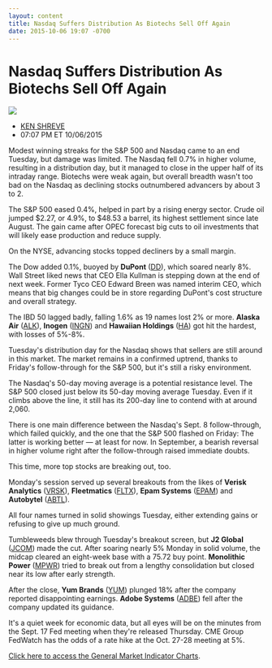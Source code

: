 ```yaml
---
layout: content
title: Nasdaq Suffers Distribution As Biotechs Sell Off Again
date: 2015-10-06 19:07 -0700
---
```



Nasdaq Suffers Distribution As Biotechs Sell Off Again
=======================================================


![](https://www.investors.com/wp-content/uploads/ibd-migrated-images/MPv_151007_635797425272736806.png)

* [KEN SHREVE](https://www.investors.com/author/shrevek/ "Posts by KEN SHREVE")
* 07:07 PM ET 10/06/2015




  

Modest winning streaks for the S&P 500 and Nasdaq came to an end Tuesday, but damage was limited. The Nasdaq fell 0.7% in higher volume, resulting in a distribution day, but it managed to close in the upper half of its intraday range. Biotechs were weak again, but overall breadth wasn't too bad on the Nasdaq as declining stocks outnumbered advancers by about 3 to 2.

  

The S&P 500 eased 0.4%, helped in part by a rising energy sector. Crude oil jumped $2.27, or 4.9%, to $48.53 a barrel, its highest settlement since late August. The gain came after OPEC forecast big cuts to oil investments that will likely ease production and reduce supply.

  

On the NYSE, advancing stocks topped decliners by a small margin.

  

The Dow added 0.1%, buoyed by **DuPont** ([DD](https://research.investors.com/quote.aspx?symbol=DD)), which soared nearly 8%. Wall Street liked news that CEO Ella Kullman is stepping down at the end of next week. Former Tyco CEO Edward Breen was named interim CEO, which means that big changes could be in store regarding DuPont's cost structure and overall strategy.

  

The IBD 50 lagged badly, falling 1.6% as 19 names lost 2% or more. **Alaska Air** ([ALK](https://research.investors.com/quote.aspx?symbol=ALK)), **Inogen** ([INGN](https://research.investors.com/quote.aspx?symbol=INGN)) and **Hawaiian Holdings** ([HA](https://research.investors.com/quote.aspx?symbol=HA)) got hit the hardest, with losses of 5%-8%.

  

Tuesday's distribution day for the Nasdaq shows that sellers are still around in this market. The market remains in a confirmed uptrend, thanks to Friday's follow-through for the S&P 500, but it's still a risky environment.

  

The Nasdaq's 50-day moving average is a potential resistance level. The S&P 500 closed just below its 50-day moving average Tuesday. Even if it climbs above the line, it still has its 200-day line to contend with at around 2,060.

  

There is one main difference between the Nasdaq's Sept. 8 follow-through, which failed quickly, and the one that the S&P 500 flashed on Friday: The latter is working better — at least for now. In September, a bearish reversal in higher volume right after the follow-through raised immediate doubts.

  

This time, more top stocks are breaking out, too.

  

Monday's session served up several breakouts from the likes of **Verisk Analytics** ([VRSK](https://research.investors.com/quote.aspx?symbol=VRSK)), **Fleetmatics** ([FLTX](https://research.investors.com/quote.aspx?symbol=FLTX)), **Epam Systems** ([EPAM](https://research.investors.com/quote.aspx?symbol=EPAM)) and **Autobytel** ([ABTL](https://research.investors.com/quote.aspx?symbol=ABTL)).

  

All four names turned in solid showings Tuesday, either extending gains or refusing to give up much ground.

  

Tumbleweeds blew through Tuesday's breakout screen, but **J2 Global** ([JCOM](https://research.investors.com/quote.aspx?symbol=JCOM)) made the cut. After soaring nearly 5% Monday in solid volume, the midcap cleared an eight-week base with a 75.72 buy point. **Monolithic Power** ([MPWR](https://research.investors.com/quote.aspx?symbol=MPWR)) tried to break out from a lengthy consolidation but closed near its low after early strength.

  

After the close, **Yum Brands** ([YUM](https://research.investors.com/quote.aspx?symbol=YUM)) plunged 18% after the company reported disappointing earnings. **Adobe Systems** ([ADBE](https://research.investors.com/quote.aspx?symbol=ADBE)) fell after the company updated its guidance.

  

It's a quiet week for economic data, but all eyes will be on the minutes from the Sept. 17 Fed meeting when they're released Thursday. CME Group FedWatch has the odds of a rate hike at the Oct. 27-28 meeting at 5%.

  

[Click here to access the General Market Indicator Charts](https://www.investors.com/pdf/GMI_100715.pdf).




